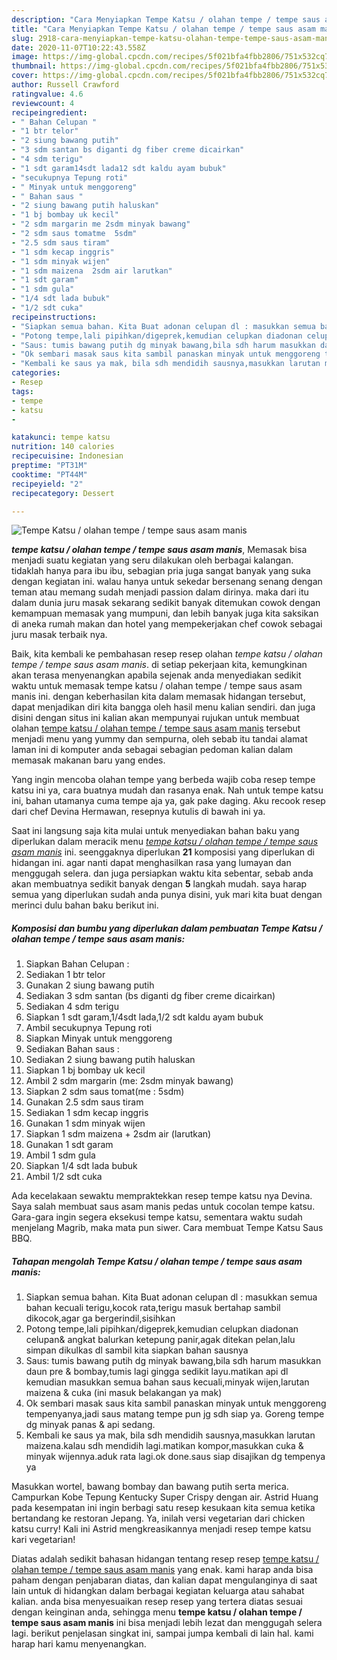 ```yaml
---
description: "Cara Menyiapkan Tempe Katsu / olahan tempe / tempe saus asam manis, Enak Banget"
title: "Cara Menyiapkan Tempe Katsu / olahan tempe / tempe saus asam manis, Enak Banget"
slug: 2918-cara-menyiapkan-tempe-katsu-olahan-tempe-tempe-saus-asam-manis-enak-banget
date: 2020-11-07T10:22:43.558Z
image: https://img-global.cpcdn.com/recipes/5f021bfa4fbb2806/751x532cq70/tempe-katsu-olahan-tempe-tempe-saus-asam-manis-foto-resep-utama.jpg
thumbnail: https://img-global.cpcdn.com/recipes/5f021bfa4fbb2806/751x532cq70/tempe-katsu-olahan-tempe-tempe-saus-asam-manis-foto-resep-utama.jpg
cover: https://img-global.cpcdn.com/recipes/5f021bfa4fbb2806/751x532cq70/tempe-katsu-olahan-tempe-tempe-saus-asam-manis-foto-resep-utama.jpg
author: Russell Crawford
ratingvalue: 4.6
reviewcount: 4
recipeingredient:
- " Bahan Celupan "
- "1 btr telor"
- "2 siung bawang putih"
- "3 sdm santan bs diganti dg fiber creme dicairkan"
- "4 sdm terigu"
- "1 sdt garam14sdt lada12 sdt kaldu ayam bubuk"
- "secukupnya Tepung roti"
- " Minyak untuk menggoreng"
- " Bahan saus "
- "2 siung bawang putih haluskan"
- "1 bj bombay uk kecil"
- "2 sdm margarin me 2sdm minyak bawang"
- "2 sdm saus tomatme  5sdm"
- "2.5 sdm saus tiram"
- "1 sdm kecap inggris"
- "1 sdm minyak wijen"
- "1 sdm maizena  2sdm air larutkan"
- "1 sdt garam"
- "1 sdm gula"
- "1/4 sdt lada bubuk"
- "1/2 sdt cuka"
recipeinstructions:
- "Siapkan semua bahan. Kita Buat adonan celupan dl : masukkan semua bahan kecuali terigu,kocok rata,terigu masuk bertahap sambil dikocok,agar ga bergerindil,sisihkan"
- "Potong tempe,lali pipihkan/digeprek,kemudian celupkan diadonan celupan&amp; angkat balurkan ketepung panir,agak ditekan pelan,lalu simpan dikulkas dl sambil kita siapkan bahan sausnya"
- "Saus: tumis bawang putih dg minyak bawang,bila sdh harum masukkan daun pre &amp; bombay,tumis lagi gingga sedikit layu.matikan api dl kemudian masukkan semua bahan saus kecuali,minyak wijen,larutan maizena &amp; cuka (ini masuk belakangan ya mak)"
- "Ok sembari masak saus kita sambil panaskan minyak untuk menggoreng tempenyanya,jadi saus matang tempe pun jg sdh siap ya. Goreng tempe dg minyak panas &amp; api sedang."
- "Kembali ke saus ya mak, bila sdh mendidih sausnya,masukkan larutan maizena.kalau sdh mendidih lagi.matikan kompor,masukkan cuka &amp; minyak wijennya.aduk rata lagi.ok done.saus siap disajikan dg tempenya ya"
categories:
- Resep
tags:
- tempe
- katsu
- 

katakunci: tempe katsu  
nutrition: 140 calories
recipecuisine: Indonesian
preptime: "PT31M"
cooktime: "PT44M"
recipeyield: "2"
recipecategory: Dessert

---
```



![Tempe Katsu / olahan tempe / tempe saus asam manis](https://img-global.cpcdn.com/recipes/5f021bfa4fbb2806/751x532cq70/tempe-katsu-olahan-tempe-tempe-saus-asam-manis-foto-resep-utama.jpg)

<b><i>tempe katsu / olahan tempe / tempe saus asam manis</i></b>, Memasak bisa menjadi suatu kegiatan yang seru dilakukan oleh berbagai kalangan. tidaklah hanya para ibu ibu, sebagian pria juga sangat banyak yang suka dengan kegiatan ini. walau hanya untuk sekedar bersenang senang dengan teman atau memang sudah menjadi passion dalam dirinya. maka dari itu dalam dunia juru masak sekarang sedikit banyak ditemukan cowok dengan kemampuan memasak yang mumpuni, dan lebih banyak juga kita saksikan di aneka rumah makan dan hotel yang mempekerjakan chef cowok sebagai juru masak terbaik nya.

Baik, kita kembali ke pembahasan resep resep olahan <i>tempe katsu / olahan tempe / tempe saus asam manis</i>. di setiap pekerjaan kita, kemungkinan akan terasa menyenangkan apabila sejenak anda menyediakan sedikit waktu untuk memasak tempe katsu / olahan tempe / tempe saus asam manis ini. dengan keberhasilan kita dalam memasak hidangan tersebut, dapat menjadikan diri kita bangga oleh hasil menu kalian sendiri. dan juga disini dengan situs ini kalian akan mempunyai rujukan untuk membuat olahan <u>tempe katsu / olahan tempe / tempe saus asam manis</u> tersebut menjadi menu yang yummy dan sempurna, oleh sebab itu tandai alamat laman ini di komputer anda sebagai sebagian pedoman kalian dalam memasak makanan baru yang endes.

Yang ingin mencoba olahan tempe yang berbeda wajib coba resep tempe katsu ini ya, cara buatnya mudah dan rasanya enak. Nah untuk tempe katsu ini, bahan utamanya cuma tempe aja ya, gak pake daging. Aku recook resep dari chef Devina Hermawan, resepnya kutulis di bawah ini ya.


Saat ini langsung saja kita mulai untuk menyediakan bahan baku yang diperlukan dalam meracik menu <u><i>tempe katsu / olahan tempe / tempe saus asam manis</i></u> ini. seenggaknya diperlukan <b>21</b> komposisi yang diperlukan di hidangan ini. agar nanti dapat menghasilkan rasa yang lumayan dan menggugah selera. dan juga persiapkan waktu kita sebentar, sebab anda akan membuatnya sedikit banyak dengan <b>5</b> langkah mudah. saya harap semua yang diperlukan sudah anda punya disini, yuk mari kita buat dengan merinci dulu bahan baku berikut ini.

<!--inarticleads1-->

##### Komposisi dan bumbu yang diperlukan dalam pembuatan Tempe Katsu / olahan tempe / tempe saus asam manis:

1. Siapkan  Bahan Celupan :
1. Sediakan 1 btr telor
1. Gunakan 2 siung bawang putih
1. Sediakan 3 sdm santan (bs diganti dg fiber creme dicairkan)
1. Sediakan 4 sdm terigu
1. Siapkan 1 sdt garam,1/4sdt lada,1/2 sdt kaldu ayam bubuk
1. Ambil secukupnya Tepung roti
1. Siapkan  Minyak untuk menggoreng
1. Sediakan  Bahan saus :
1. Sediakan 2 siung bawang putih haluskan
1. Siapkan 1 bj bombay uk kecil
1. Ambil 2 sdm margarin (me: 2sdm minyak bawang)
1. Siapkan 2 sdm saus tomat(me : 5sdm)
1. Gunakan 2.5 sdm saus tiram
1. Sediakan 1 sdm kecap inggris
1. Gunakan 1 sdm minyak wijen
1. Siapkan 1 sdm maizena + 2sdm air (larutkan)
1. Gunakan 1 sdt garam
1. Ambil 1 sdm gula
1. Siapkan 1/4 sdt lada bubuk
1. Ambil 1/2 sdt cuka


Ada kecelakaan sewaktu mempraktekkan resep tempe katsu nya Devina. Saya salah membuat saus asam manis pedas untuk cocolan tempe katsu. Gara-gara ingin segera eksekusi tempe katsu, sementara waktu sudah menjelang Magrib, maka mata pun siwer. Cara membuat Tempe Katsu Saus BBQ. 

<!--inarticleads2-->

##### Tahapan mengolah Tempe Katsu / olahan tempe / tempe saus asam manis:

1. Siapkan semua bahan. Kita Buat adonan celupan dl : masukkan semua bahan kecuali terigu,kocok rata,terigu masuk bertahap sambil dikocok,agar ga bergerindil,sisihkan
1. Potong tempe,lali pipihkan/digeprek,kemudian celupkan diadonan celupan&amp; angkat balurkan ketepung panir,agak ditekan pelan,lalu simpan dikulkas dl sambil kita siapkan bahan sausnya
1. Saus: tumis bawang putih dg minyak bawang,bila sdh harum masukkan daun pre &amp; bombay,tumis lagi gingga sedikit layu.matikan api dl kemudian masukkan semua bahan saus kecuali,minyak wijen,larutan maizena &amp; cuka (ini masuk belakangan ya mak)
1. Ok sembari masak saus kita sambil panaskan minyak untuk menggoreng tempenyanya,jadi saus matang tempe pun jg sdh siap ya. Goreng tempe dg minyak panas &amp; api sedang.
1. Kembali ke saus ya mak, bila sdh mendidih sausnya,masukkan larutan maizena.kalau sdh mendidih lagi.matikan kompor,masukkan cuka &amp; minyak wijennya.aduk rata lagi.ok done.saus siap disajikan dg tempenya ya


Masukkan wortel, bawang bombay dan bawang putih serta merica. Campurkan Kobe Tepung Kentucky Super Crispy dengan air. Astrid Huang pada kesempatan ini ingin berbagi satu resep kesukaan kita semua ketika bertandang ke restoran Jepang. Ya, inilah versi vegetarian dari chicken katsu curry! Kali ini Astrid mengkreasikannya menjadi resep tempe katsu kari vegetarian! 

Diatas adalah sedikit bahasan hidangan tentang resep resep <u>tempe katsu / olahan tempe / tempe saus asam manis</u> yang enak. kami harap anda bisa paham dengan penjabaran diatas, dan kalian dapat mengulanginya di saat lain untuk di hidangkan dalam berbagai kegiatan keluarga atau sahabat kalian. anda bisa menyesuaikan resep resep yang tertera diatas sesuai dengan keinginan anda, sehingga menu <b>tempe katsu / olahan tempe / tempe saus asam manis</b> ini bisa menjadi lebih lezat dan menggugah selera lagi. berikut penjelasan singkat ini, sampai jumpa kembali di lain hal. kami harap hari kamu menyenangkan.
